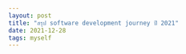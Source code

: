```yaml
---
layout: post
title: "สรุป software development journey ปี 2021"
date: 2021-12-28
tags: myself
---
```




